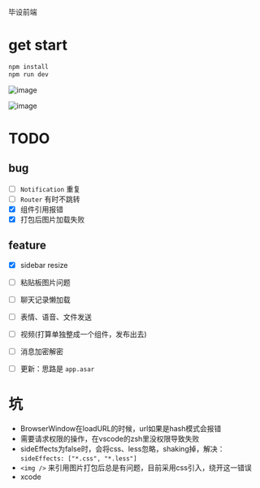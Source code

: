 毕设前端

# get start
```sh
npm install
npm run dev
```

![image](https://user-images.githubusercontent.com/33517328/79063011-97805300-7cd1-11ea-9b67-2b2a5dbd5120.png)

![image](https://user-images.githubusercontent.com/33517328/79065325-0d8cb600-7ce2-11ea-99f1-cc30c7305c77.png)

# TODO
## bug
+ [ ] `Notification` 重复
+ [ ] `Router` 有时不跳转
+ [x] 组件引用报错
+ [x] 打包后图片加载失败

## feature
+ [x] sidebar resize
+ [ ] 粘贴板图片问题
+ [ ] 聊天记录懒加载
+ [ ] 表情、语音、文件发送
+ [ ] 视频(打算单独整成一个组件，发布出去)
+ [ ] 消息加密解密
+ [ ] 更新：思路是 `app.asar`


# 坑
+ BrowserWindow在loadURL的时候，url如果是hash模式会报错
+ 需要请求权限的操作，在vscode的zsh里没权限导致失败
+ sideEffects为false时，会将css、less忽略，shaking掉，解决：`sideEffects: ["*.css", "*.less"]`
+ `<img />` 来引用图片打包后总是有问题，目前采用css引入，绕开这一错误
+ xcode
